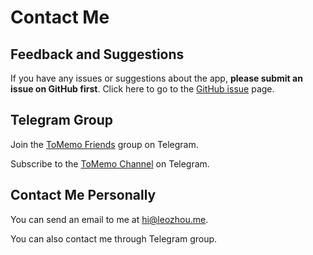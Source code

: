 # Contact Me

## Feedback and Suggestions

If you have any issues or suggestions about the app, **please submit an issue on GitHub first**. Click here to go to the [GitHub issue](https://github.com/le0zh0u/ToMemo-doc/issues) page.

## Telegram Group

Join the [ToMemo Friends](tg://resolve?domain=tomemoapp) group on Telegram.

Subscribe to the [ToMemo Channel](tg://resolve?domain=tomemochannel) on Telegram.

## Contact Me Personally

You can send an email to me at [hi@leozhou.me](mailto:hi@leozhou.me).

You can also contact me through Telegram group.